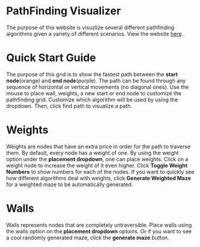 # PathFinding Visualizer

The purpose of this website is visuzlize several different pathfinding algorithms given a variety of different scenarios. View the website [here](http://ethankeystone.github.io).


# Quick Start Guide 
The purpose of this grid is to show the fastest path between the **start node**(orange) and **end node**(purple). The path can be found through any sequence of horizontal or vertical movements (no diagonal ones). Use the mouse to place wall, weights, a new start or end node to customize the pathfinding grid. Customize which algorithm will be used by using the dropdown. Then, click find path to visualize a path.

# Weights
Weights are nodes that have an extra price in order for the path to traverse them. By default, every node has a weight of one. By using the weight option under the **placement dropdown**, one can place weights. Click on a weight node to increase the weight of it even higher. Click **Toggle Weight Numbers** to show numbers for each of the nodes. If you want to quickly see how different algorithms deal with weights, click **Generate Weighted Maze** for a weighted maze to be automatically generated.

# Walls
Walls represents nodes that are completely untraversible. Place walls using the walls option on the **placement dropdown** optoins. Or if you want to see a cool randomly generated maze, click the **generate maze** button.
